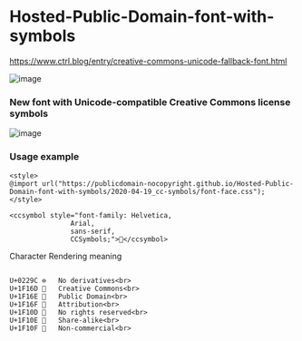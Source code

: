 # Hosted-Public-Domain-font-with-symbols
https://www.ctrl.blog/entry/creative-commons-unicode-fallback-font.html

![image](https://user-images.githubusercontent.com/127976898/226693705-a99fbda7-e256-42b2-8010-7fc904ccb9af.png)
### New font with Unicode-compatible Creative Commons license symbols
![image](https://user-images.githubusercontent.com/127976898/226693873-9145dd9d-9718-43b2-a66c-509f5364f977.png)

### Usage example

```
<style>
@import url("https://publicdomain-nocopyright.github.io/Hosted-Public-Domain-font-with-symbols/2020-04-19_cc-symbols/font-face.css");
</style>

<ccsymbol style="font-family: Helvetica,
               Arial,
               sans-serif,
               CCSymbols;">🅮</ccsymbol>

```
Character	Rendering meaning

```

U+0229C	⊜	No derivatives<br>
U+1F16D	🅭	Creative Commons<br>
U+1F16E	🅮	Public Domain<br>
U+1F16F	🅯	Attribution<br>
U+1F10D	🄍	No rights reserved<br>
U+1F10E	🄎	Share-alike<br>
U+1F10F	🄏	Non-commercial<br>

```
